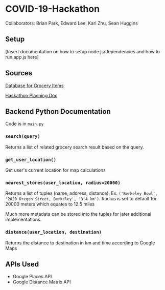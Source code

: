 # COVID-19-Hackathon

Collaborators: Brian Park, Edward Lee, Karl Zhu, Sean Huggins

## Setup
[Insert documentation on how to setup node.js/dependencies and how to run app.js here]

## Sources
[Database for Grocery Items](https://www.grocery.com/open-grocery-database-project/)

[Hackathon Planning Doc](https://docs.google.com/document/d/1e6Xwyi31BSoAuGifOYtR2KkSthuRyubizb3SOB0wPOI/edit)

## Backend Python Documentation
Code is in `main.py`

### `search(query)`
Returns a list of related grocery search result based on the query.

### `get_user_location()`
Get user's current location for map calculations

### `nearest_stores(user_location, radius=20000)`
Returns a list of tuples (name, address, distance). Ex. `('Berkeley Bowl', '2020 Oregon Street, Berkeley', '3.4 km')`. Radius is set to default for 20000 meters which equates to 12.5 miles

Much more metadata can be stored into the tuples for later additional implementations.

### `distance(user_location, destination)`
Returns the distance to destination in km and time according to Google Maps

## APIs Used
* Google Places API
* Google Distance Matrix API
